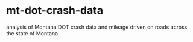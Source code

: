 # mt-dot-crash-data
analysis of Montana DOT crash data and mileage driven on roads across the state of Montana. 
